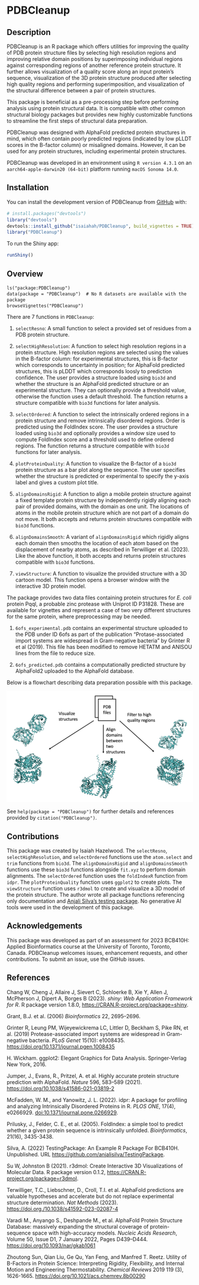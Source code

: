 
# PDBCleanup

## Description

PDBCleanup is an R package which offers utilities for improving the
quality of PDB protein structure files by selecting high resolution
regions and improving relative domain positions by superimposing
individual regions against corresponding regions of another reference
protein structure. It further allows visualization of a quality score
along an input protein’s sequence, visualization of the 3D protein
structure produced after selecting high quality regions and performing
superimposition, and visualization of the structural difference between
a pair of protein structures.

This package is beneficial as a pre-processing step before performing
analysis using protein structural data. It is compatible with other
common structural biology packages but provides new highly customizable
functions to streamline the first steps of structural data preparation.

PDBCleanup was designed with AlphaFold predicted protein structures in
mind, which often contain poorly predicted regions (indicated by low
pLLDT scores in the B-factor column) or misaligned domains. However, it
can be used for any protein structures, including experimental protein
structures.

PDBCleanup was developed in an environment using `R version 4.3.1` on an
`aarch64-apple-darwin20 (64-bit)` platform running `macOS Sonoma 14.0`.

## Installation

You can install the development version of PDBCleanup from
[GitHub](https://github.com/) with:

``` r
# install.packages("devtools")
library("devtools")
devtools::install_github("isaiahah/PDBCleanup", build_vignettes = TRUE)
library("PDBCleanup")
```

To run the Shiny app:

``` r
runShiny()
```

## Overview

    ls("package:PDBCleanup")
    data(package = "PDBCleanup")  # No R datasets are available with the package
    browseVignettes("PDBCleanup")

There are 7 functions in `PDBCleanup`:

1.  `selectResno`: A small function to select a provided set of residues
    from a PDB protein structure.

2.  `selectHighResolution`: A function to select high resolution regions
    in a protein structure. High resolution regions are selected using
    the values in the B-factor column: for experimental structures, this
    is B-factor which corresponds to uncertainty in position; for
    AlphaFold predicted structures, this is pLDDT which corresponds
    loosly to prediction confidence. The user provides a structure
    loaded using `bio3d` and whether the structure is an AlphaFold
    predicted structure or an experimental structure. They can
    optionally provide a threshold value, otherwise the function uses a
    default threshold. The function returns a structure compatible with
    `bio3d` functions for later analysis.

3.  `selectOrdered`: A function to select the intrinsically ordered
    regions in a protein structure and remove intrinsically disordered
    regions. Order is predicted using the FoldIndex score. The user
    provides a structure loaded using `bio3d` and optionally provides a
    window size used to compute FoldIndex score and a threshold used to
    define ordered regions. The function returns a structure compatible
    with `bio3d` functions for later analysis.

4.  `plotProteinQuality`: A function to visualize the B-factor of a
    `bio3d` protein structure as a bar plot along the sequence. The user
    specifies whether the structure is predicted or experimental to
    specify the y-axis label and gives a custom plot title.

5.  `alignDomainsRigid`: A function to align a mobile protein structure
    against a fixed template protein structure by independently rigidly
    aligning each pair of provided domains, with the domain as one unit.
    The locations of atoms in the mobile protein structure which are not
    part of a domain do not move. It both accepts and returns protein
    structures compatible with `bio3d` functions.

6.  `alignDomainsSmooth`: A variant of `alignDomainsRigid` which rigidly
    aligns each domain then smooths the location of each atom based on
    the displacement of nearby atoms, as described in Terwilliger et
    al. (2023). Like the above function, it both accepts and returns
    protein structures compatible with `bio3d` functions.

7.  `viewStructure`: A function to visualize the provided structure with
    a 3D cartoon model. This function opens a browser window with the
    interactive 3D protein model.

The package provides two data files containing protein structures for
*E. coli* protein Pqql, a probable zinc protease with Uniprot ID P31828.
These are available for vignettes and represent a case of two very
different structures for the same protein, where preprocessing may be
needed.

1.  `6ofs_experimental.pdb` contains an experimental structure uploaded
    to the PDB under ID 6ofs as part of the publication
    “Protase-associated import systems are widespread in Gram-negative
    bacteria” by Grinter R et al (2019). This file has been modified to
    remove HETATM and ANISOU lines from the file to reduce size.

2.  `6ofs_predicted.pdb` contains a computationally predicted structure
    by AlphaFold2 uploaded to the AlphaFold database.

Below is a flowchart describing data preparation possible with this
package.

![](./inst/extdata/USAGES.png)

See `help(package = "PDBCleanup")` for further details and references
provided by `citation("PDBCleanup")`.

## Contributions

This package was created by Isaiah Hazelwood. The `selectResno`,
`selectHighResolution`, and `selectOrdered` functions use the
`atom.select` and `trim` functions from `bio3d`. The `alignDomainsRigid`
and `alignDomainsSmooth` functions use these `bio3d` functions alongside
`fit.xyz` to perform domain alignments. The `selectOrdered` function
uses the `foldIndexR` function from `idpr`. The `plotProteinQuality`
function uses `ggplot2` to create plots. The `viewStructure` function
uses `r3dmol` to create and visualize a 3D model of the protein
structure. The author wrote all package functions referencing only
documentation and [Anjali Silva’s testing
package](https://github.com/anjalisilva/TestingPackage/tree/master). No
generative AI tools were used in the development of this package.

## Acknowledgements

This package was developed as part of an assessment for 2023 BCB410H:
Applied Bioinformatics course at the University of Toronto, Toronto,
Canada. PDBCleanup welcomes issues, enhancement requests, and other
contributions. To submit an issue, use the GitHub issues.

## References

Chang W, Cheng J, Allaire J, Sievert C, Schloerke B, Xie Y, Allen J,
McPherson J, Dipert A, Borges B (2023). *shiny: Web Application
Framework for R*. R package version 1.8.0,
<https://CRAN.R-project.org/package=shiny>.

Grant, B.J. et al. (2006) *Bioinformatics* 22, 2695–2696.

Grinter R, Leung PM, Wijeyewickrema LC, Littler D, Beckham S, Pike RN,
et al. (2019) Protease-associated import systems are widespread in
Gram-negative bacteria. *PLoS Genet* 15(10): e1008435.
<https://doi.org/10.1371/journal.pgen.1008435>

H. Wickham. ggplot2: Elegant Graphics for Data Analysis. Springer-Verlag
New York, 2016.

Jumper, J., Evans, R., Pritzel, A. et al. Highly accurate protein
structure prediction with AlphaFold. *Nature* 596, 583–589 (2021).
<https://doi.org/10.1038/s41586-021-03819-2>

McFadden, W. M., and Yanowitz, J. L. (2022). idpr: A package for
profiling and analyzing Intrinsically Disordered Proteins in R. *PLOS
ONE*, 17(4), e0266929. <doi:10.1371/journal.pone.0266929>.

Prilusky, J., Felder, C. E., et al. (2005). FoldIndex: a simple tool to
predict whether a given protein sequence is intrinsically unfolded.
*Bioinformatics*, 21(16), 3435-3438.

Silva, A. (2022) TestingPackage: An Example R Package For BCB410H.
Unpublished. URL <https://github.com/anjalisilva/TestingPackage>.

Su W, Johnston B (2021). r3dmol: Create Interactive 3D Visualizations of
Molecular Data. R package version 0.1.2,
<https://CRAN.R-project.org/package=r3dmol>.

Terwilliger, T.C., Liebschner, D., Croll, T.I. et al. AlphaFold
predictions are valuable hypotheses and accelerate but do not replace
experimental structure determination. *Nat Methods* (2023).
<https://doi.org./10.1038/s41592-023-02087-4>

Varadi M., Anyango S., Deshpande M., et al. AlphaFold Protein Structure
Database: massively expanding the structural coverage of
protein-sequence space with high-accuracy models. *Nucleic Acids
Research*, Volume 50, Issue D1, 7 January 2022, Pages D439–D444.
<https://doi.org/10.1093/nar/gkab1061>

Zhoutong Sun, Qian Liu, Ge Qu, Yan Feng, and Manfred T. Reetz. Utility
of B-Factors in Protein Science: Interpreting Rigidity, Flexibility, and
Internal Motion and Engineering Thermostability. *Chemical Reviews* 2019
119 (3), 1626-1665. <https://doi.org/10.1021/acs.chemrev.8b00290>
